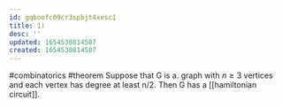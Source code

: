 ```yaml
---
id: gqboofc09cr3spbjt4xesc1
title: 1)
desc: ''
updated: 1654530814507
created: 1654530814507
---
```

#combinatorics  #theorem
Suppose that G is a. graph with $n \geq 3$ vertices and each vertex has degree at least n/2.  Then G has a [[hamiltonian circuit]].
